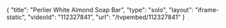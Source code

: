 {
    "title": "Perlier White Almond Soap Bar",
    "type": "solo",
    "layout": "iframe-static",
    "videoId": "112327841",
    "url": "\/tvpembed\/112327841"
}
